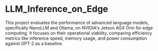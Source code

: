 # LLM_Inference_on_Edge
This project evaluates the performance of advanced language models, specifically NanoLLM and Ollama, on NVIDIA's Jetson AGX Orin for edge computing. It focuses on their operational viability, comparing efficiency metrics like inference speed, memory usage, and power consumption against GPT-2 as a baseline.
